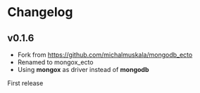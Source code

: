 # Changelog

## v0.1.6

  * Fork from https://github.com/michalmuskala/mongodb_ecto
  * Renamed to mongox_ecto
  * Using **mongox** as driver instead of **mongodb**

First release
